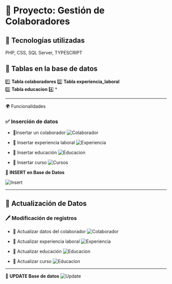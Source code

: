 # 🚀 Proyecto: Gestión de Colaboradores

## 📌 Tecnologías utilizadas

PHP, CSS, SQL Server, TYPESCRIPT

## 📌 Tablas en la base de datos

1️⃣ **Tabla colaboradores**
2️⃣ **Tabla experiencia_laboral**  
3️⃣ **Tabla educacion**
4️⃣ \*

---

🌍 Funcionalidades

### ✅ Inserción de datos

- 📌Insertar un colaborador
  ![Colaborador](imagenesCapturas/1.jpg)

- 📌 Insertar experiencia laboral
  ![Experiencia](imagenesCapturas/2.jpg)

- 📌 Insertar educación
  ![Educacion](imagenesCapturas/3.jpg)

- 📌 Insertar curso
  ![Cursos](imagenesCapturas/4.jpg)

📌 **INSERT en Base de Datos**

![Insert](imagenesCapturas/DB1.jpg)

---

## 🔄 Actualización de Datos

### 🖊️ Modificación de registros

- 📌 Actualizar datos del colaborador
  ![Colaborador](imagenesCapturas/5.jpg)

- 📌 Actualizar experiencia laboral
  ![Experiencia](imagenesCapturas/6.jpg)

- 📌 Actualizar educación
  ![Educacion](imagenesCapturas/7.jpg)

- 📌 Actualizar curso
  ![Educacion](imagenesCapturas/8.jpg)

---

📌 **UPDATE Base de datos**
![Update](imagenesCapturas/DB2.jpg)

